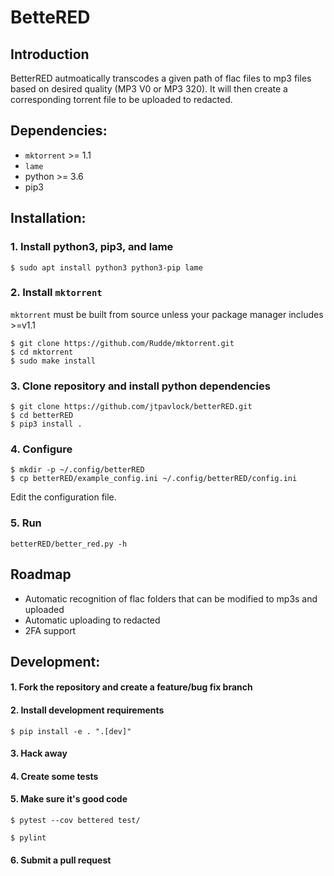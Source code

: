 # BetteRED

## Introduction
BetterRED autmoatically transcodes a given path of flac files to mp3 files
based on desired quality (MP3 V0 or MP3 320). It will then create a
corresponding torrent file to be uploaded to redacted.

## Dependencies:
  * `mktorrent` >= 1.1
  * `lame`
  * python >= 3.6
  * pip3

## Installation:

### 1. Install python3, pip3, and lame
`$ sudo apt install python3 python3-pip lame`

### 2. Install `mktorrent`
`mktorrent` must be built from source unless your package manager includes >=v1.1

~~~
$ git clone https://github.com/Rudde/mktorrent.git
$ cd mktorrent
$ sudo make install
~~~

### 3. Clone repository and install python dependencies

~~~
$ git clone https://github.com/jtpavlock/betterRED.git
$ cd betterRED
$ pip3 install .
~~~

### 4. Configure

~~~
$ mkdir -p ~/.config/betterRED
$ cp betterRED/example_config.ini ~/.config/betterRED/config.ini
~~~

Edit the configuration file.

### 5. Run
`betterRED/better_red.py -h`

## Roadmap
  * Automatic recognition of flac folders that can be modified to mp3s and uploaded
  * Automatic uploading to redacted
  * 2FA support


## Development:

#### 1. Fork the repository and create a feature/bug fix branch

#### 2. Install development requirements
`$ pip install -e . ".[dev]"`

#### 3. Hack away
#### 4. Create some tests

#### 5. Make sure it's good code
`$ pytest --cov bettered test/`

`$ pylint`

#### 6. Submit a pull request
